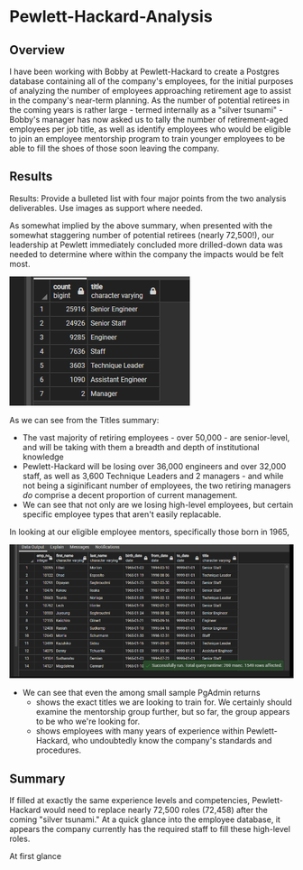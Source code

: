 # Pewlett-Hackard-Analysis


## Overview

I have been working with Bobby at Pewlett-Hackard to create a Postgres database containing all of the company's employees, for the initial purposes of analyzing the number of employees approaching retirement age to assist in the company's near-term planning. As the number of potential retirees in the coming years is rather large - termed internally as a "silver tsunami" - Bobby's manager has now asked us to tally the number of retirement-aged employees per job title, as well as identify employees who would be eligible to join an employee mentorship program to train younger employees to be able to fill the shoes of those soon leaving the company. 

## Results
Results: Provide a bulleted list with four major points from the two analysis deliverables. Use images as support where needed.

As somewhat implied by the above summary, when presented with the somewhat staggering number of potential retirees (nearly 72,500!), our leadership at Pewlett immediately concluded more drilled-down data was needed to determine where within the company the impacts would be felt most. 

![](Analysis_Projects_Folder/Pewlett-Hackard-Analysis_Folder/Resources/Retirements_by_Title.PNG)

As we can see from the Titles summary:

- The vast majority of retiring employees - over 50,000 - are senior-level, and will be taking with them a breadth and depth of institutional knowledge
- Pewlett-Hackard will be losing over 36,000 engineers and over 32,000 staff, as well as 3,600 Technique Leaders and 2 managers - and while not being a siginificant number of employees, the two retiring managers *do* comprise a decent proportion of current management. 
- We can see that not only are we losing high-level employees, but certain specific employee types that aren't easily replacable. 

In looking at our eligible employee mentors, specifically those born in 1965, 

![](Analysis_Projects_Folder/Pewlett-Hackard-Analysis_Folder/Resources/Mentorship_Eligibility.PNG)

- We can see that even the among small sample PgAdmin returns 
    - shows the exact titles we are looking to train for. We certainly should examine the mentorship group further, but so far, the group appears to be who we're looking for. 
    - shows employees with many years of experience within Pewlett-Hackard, who undoubtedly know the company's standards and procedures.

## Summary

If filled at exactly the same experience levels and competencies, Pewlett-Hackard would need to replace nearly 72,500 roles (72,458) after the coming "silver tsunami." At a quick glance into the employee database, it appears the company currently has the required staff to fill these high-level roles.



At first glance 
